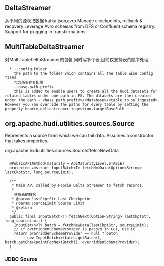 ## DeltaStreamer
从不同的源获取数据
kafka
json,avro
Manage checkpoints, rollback & recovery
Leverage Avro schemas from DFS or Confluent schema registry.
Support for plugging in transformations


## MultiTableDeltaStreamer
对MultiTableDeltaStreamer的包装,同时写多个表,目前仅支持表的顺序处理
```
  * --config-folder
    the path to the folder which contains all the table wise config files
    包含所有的表配置
    --base-path-prefix
    this is added to enable users to create all the hudi datasets for related tables under one path in FS. The datasets are then created under the path - <base_path_prefix>/<database>/<table_to_be_ingested>. However you can override the paths for every table by setting the property hoodie.deltastreamer.ingestion.targetBasePath

```

## org.apache.hudi.utilities.sources.Source
Represents a source from which we can tail data. Assumes a constructor that takes properties.

org.apache.hudi.utilities.sources.Source#fetchNewData
```

  @PublicAPIMethod(maturity = ApiMaturityLevel.STABLE)
  protected abstract InputBatch<T> fetchNewData(Option<String> lastCkptStr, long sourceLimit);

  /**
   * Main API called by Hoodie Delta Streamer to fetch records.
   * 
    获取新的数据
   * @param lastCkptStr Last Checkpoint
   * @param sourceLimit Source Limit
   * @return
   */
  public final InputBatch<T> fetchNext(Option<String> lastCkptStr, long sourceLimit) {
    InputBatch<T> batch = fetchNewData(lastCkptStr, sourceLimit);
    // If overriddenSchemaProvider is passed in CLI, use it
    return overriddenSchemaProvider == null ? batch
        : new InputBatch<>(batch.getBatch(), batch.getCheckpointForNextBatch(), overriddenSchemaProvider);
  }
```
### JDBC Source